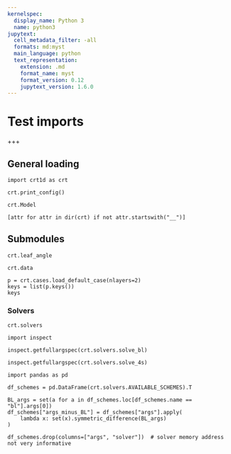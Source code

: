 ```yaml
---
kernelspec:
  display_name: Python 3
  name: python3
jupytext:
  cell_metadata_filter: -all
  formats: md:myst
  main_language: python
  text_representation:
    extension: .md
    format_name: myst
    format_version: 0.12
    jupytext_version: 1.6.0
---
```



# Test imports

+++

## General loading

```{code-cell}
import crt1d as crt
```

```{code-cell}
crt.print_config()
```

```{code-cell}
crt.Model
```

```{code-cell}
[attr for attr in dir(crt) if not attr.startswith("__")]
```

## Submodules

```{code-cell}
crt.leaf_angle
```

```{code-cell}
crt.data
```

```{code-cell}
p = crt.cases.load_default_case(nlayers=2)
keys = list(p.keys())
keys
```

### Solvers

```{code-cell}
crt.solvers
```

```{code-cell}
import inspect

inspect.getfullargspec(crt.solvers.solve_bl)
```

```{code-cell}
inspect.getfullargspec(crt.solvers.solve_4s)
```

```{code-cell}
import pandas as pd

df_schemes = pd.DataFrame(crt.solvers.AVAILABLE_SCHEMES).T

BL_args = set(a for a in df_schemes.loc[df_schemes.name == "bl"].args[0])
df_schemes["args_minus_BL"] = df_schemes["args"].apply(
    lambda x: set(x).symmetric_difference(BL_args)
)

df_schemes.drop(columns=["args", "solver"])  # solver memory address not very informative
```
